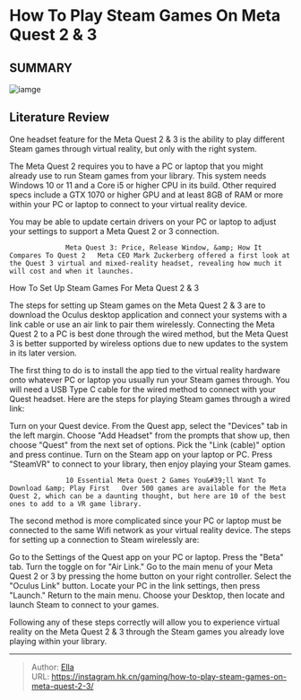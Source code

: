 # How To Play Steam Games On Meta Quest 2 &amp; 3


## SUMMARY 

![iamge](https://static1.srcdn.com/wordpress/wp-content/uploads/2024/01/how-to-play-steam-games-on-meta-quest-2-3b.jpg)

## Literature Review

One headset feature for the Meta Quest 2 &amp; 3 is the ability to play different Steam games through virtual reality, but only with the right system.





The Meta Quest 2 requires you to have a PC or laptop that you might already use to run Steam games from your library. This system needs Windows 10 or 11 and a Core i5 or higher CPU in its build. Other required specs include a GTX 1070 or higher GPU and at least 8GB of RAM or more within your PC or laptop to connect to your virtual reality device.






You may be able to update certain drivers on your PC or laptop to adjust your settings to support a Meta Quest 2 or 3 connection.




                  Meta Quest 3: Price, Release Window, &amp; How It Compares To Quest 2   Meta CEO Mark Zuckerberg offered a first look at the Quest 3 virtual and mixed-reality headset, revealing how much it will cost and when it launches.   


 How To Set Up Steam Games For Meta Quest 2 &amp; 3 
          

The steps for setting up Steam games on the Meta Quest 2 &amp; 3 are to download the Oculus desktop application and connect your systems with a link cable or use an air link to pair them wirelessly. Connecting the Meta Quest 2 to a PC is best done through the wired method, but the Meta Quest 3 is better supported by wireless options due to new updates to the system in its later version.




The first thing to do is to install the app tied to the virtual reality hardware onto whatever PC or laptop you usually run your Steam games through. You will need a USB Type C cable for the wired method to connect with your Quest headset. Here are the steps for playing Steam games through a wired link:

  Turn on your Quest device.   From the Quest app, select the &#34;Devices&#34; tab in the left margin.   Choose &#34;Add Headset&#34; from the prompts that show up, then choose &#34;Quest&#34; from the next set of options.   Pick the &#34;Link (cable)&#34; option and press continue.   Turn on the Steam app on your laptop or PC.   Press &#34;SteamVR&#34; to connect to your library, then enjoy playing your Steam games.  

                  10 Essential Meta Quest 2 Games You&#39;ll Want To Download &amp; Play First   Over 500 games are available for the Meta Quest 2, which can be a daunting thought, but here are 10 of the best ones to add to a VR game library.   

The second method is more complicated since your PC or laptop must be connected to the same Wifi network as your virtual reality device. The steps for setting up a connection to Steam wirelessly are:




  Go to the Settings of the Quest app on your PC or laptop.   Press the &#34;Beta&#34; tab.   Turn the toggle on for &#34;Air Link.&#34;   Go to the main menu of your Meta Quest 2 or 3 by pressing the home button on your right controller.   Select the &#34;Oculus Link&#34; button.   Locate your PC in the link settings, then press &#34;Launch.&#34;   Return to the main menu.   Choose your Desktop, then locate and launch Steam to connect to your games.  

Following any of these steps correctly will allow you to experience virtual reality on the Meta Quest 2 &amp; 3 through the Steam games you already love playing within your library.



---

> Author: [Ella](https://instagram.hk.cn/)  
> URL: https://instagram.hk.cn/gaming/how-to-play-steam-games-on-meta-quest-2-3/  

